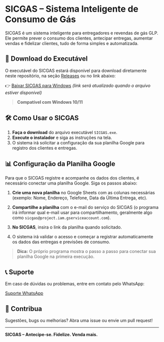 # SICGAS – Sistema Inteligente de Consumo de Gás

SICGAS é um sistema inteligente para entregadores e revendas de gás GLP. Ele permite prever o consumo dos clientes, antecipar entregas, aumentar vendas e fidelizar clientes, tudo de forma simples e automatizada.

## 🚀 Download do Executável

O executável do SICGAS estará disponível para download diretamente neste repositório, na seção [Releases](../../releases) ou no link abaixo:

👉 [Baixar SICGAS para Windows](./SICGAS.exe) *(link será atualizado quando o arquivo estiver disponível)*

> **Compatível com Windows 10/11**

## 🛠️ Como Usar o SICGAS

1. **Faça o download** do arquivo executável `SICGAS.exe`.
2. **Execute o instalador** e siga as instruções na tela.
3. O sistema irá solicitar a configuração da sua planilha Google para registro dos clientes e entregas.

## 📊 Configuração da Planilha Google

Para que o SICGAS registre e acompanhe os dados dos clientes, é necessário conectar uma planilha Google. Siga os passos abaixo:

1. **Crie uma nova planilha** no Google Sheets com as colunas necessárias (exemplo: Nome, Endereço, Telefone, Data da Última Entrega, etc).

2. **Compartilhe a planilha** com o e-mail do serviço do SICGAS (o programa irá informar qual e-mail usar para compartilhamento, geralmente algo como `sicgas@project.iam.gserviceaccount.com`).

3. **No SICGAS**, insira o link da planilha quando solicitado.

4. O sistema irá validar o acesso e começar a registrar automaticamente os dados das entregas e previsões de consumo.

> **Dica:** O próprio programa mostra o passo a passo para conectar sua planilha Google na primeira execução.

## 📞 Suporte

Em caso de dúvidas ou problemas, entre em contato pelo WhatsApp:

[Suporte WhatsApp](https://wa.me/5527988384017?text=Tenho%20d%C3%BAvidas%20sobre%20o%20SICGAS)

## 📢 Contribua

Sugestões, bugs ou melhorias? Abra uma issue ou envie um pull request!

---

**SICGAS – Antecipe-se. Fidelize. Venda mais.**
